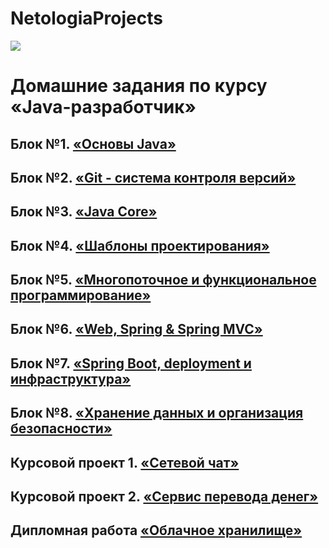 # NetologiaProjects
![](main_netology_logo.png)

# Домашние задания по курсу «Java-разработчик»

## Блок №1. [«Основы Java»](src/main/java/ru/Netology/Java_Basis/)

## Блок №2. [«Git - система контроля версий»](src/main/java/ru/netology/git)

## Блок №3. [«Java Core»](src/main/java/ru/Netology/JavaCore/)

## Блок №4. [«Шаблоны проектирования»](src/main/java/ru/netology/patterns)

## Блок №5. [«Многопоточное и функциональное программирование»](src/main/java/ru/netology/multithreading)

## Блок №6. [«Web, Spring & Spring MVC»](src/main/java/ru/netology/web_spring_springmvc)

## Блок №7. [«Spring Boot, deployment и инфраструктура»](src/main/java/ru/netology/springboot_deployment_infrastructure)

## Блок №8. [«Хранение данных и организация безопасности»](src/main/java/ru/netology/database_jpa_security)

## Курсовой проект 1. [«Сетевой чат»](https://github.com/frepingod/netology-network-chat)

## Курсовой проект 2. [«Сервис перевода денег»](https://github.com/frepingod/netology-transfer-money)

## Дипломная работа [«Облачное хранилище»](https://github.com/frepingod/netology-cloud-storage)
